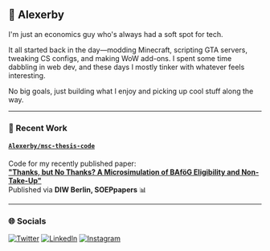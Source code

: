 ## 👋 Alexerby

I'm just an economics guy who's always had a soft spot for tech.

It all started back in the day—modding Minecraft, scripting GTA servers, tweaking CS configs, and making WoW add-ons. I spent some time dabbling in web dev, and these days I mostly tinker with whatever feels interesting.

No big goals, just building what I enjoy and picking up cool stuff along the way.

---

### 📄 Recent Work

#### [`Alexerby/msc-thesis-code`](https://github.com/Alexerby/msc-thesis-code)  
Code for my recently published paper:  
**["Thanks, but No Thanks? A Microsimulation of BAföG Eligibility and Non-Take-Up"](https://www.diw.de/de/diw_01.c.962222.de/publikationen/soeppapers/2025_1226/thanks__but_no_thanks__a_microsimulation_of_bafoeg_eligibility_and_non-take-up.html)**  
Published via **DIW Berlin, SOEPpapers** 📊

---

### 🌐 Socials

[![Twitter](https://img.shields.io/badge/Twitter-@erby__alex-1DA1F2?style=flat&logo=twitter&logoColor=white)](https://twitter.com/erby_alex)
[![LinkedIn](https://img.shields.io/badge/LinkedIn-Alexander%20Eriksson%20Byström-0A66C2?style=flat&logo=linkedin&logoColor=white)](https://www.linkedin.com/in/alexander-eriksson-bystrom/)
[![Instagram](https://img.shields.io/badge/Instagram-@alexanderer__-E4405F?style=flat&logo=instagram&logoColor=white)](https://www.instagram.com/alexanderer_/)

